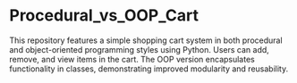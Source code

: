 # Procedural_vs_OOP_Cart
This repository features a simple shopping cart system in both procedural and object-oriented programming styles using Python. Users can add, remove, and view items in the cart. The OOP version encapsulates functionality in classes, demonstrating improved modularity and reusability.
